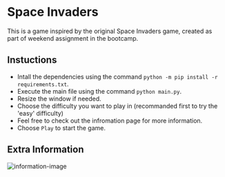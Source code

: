 # Space Invaders

This is a game inspired by the original Space Invaders game, created as part of weekend assignment in the bootcamp.

## Instuctions

- Intall the dependencies using the command `python -m pip install -r requirements.txt`.
- Execute the main file using the command `python main.py`.
- Resize the window if needed.
- Choose the difficulty you want to play in (recommanded first to try the 'easy' difficulty)
- Feel free to check out the infromation page for more information.
- Choose `Play` to start the game.

## Extra Information

![information-image](https://i.imgur.com/w7qyUCs.png)

